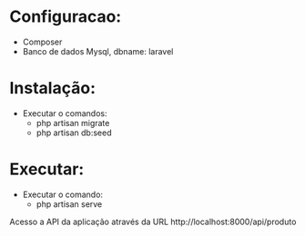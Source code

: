 # Configuracao:
- Composer
- Banco de dados Mysql, dbname: laravel

# Instalação:
- Executar o comandos:
  * php artisan migrate 
  * php artisan db:seed

# Executar:
- Executar o comando:
  * php artisan serve

Acesso a API da aplicação através da URL
http://localhost:8000/api/produto

